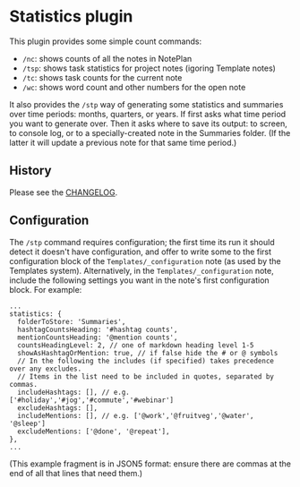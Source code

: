 # Statistics plugin
This plugin provides some simple count commands:

- `/nc`: shows counts of all the notes in NotePlan
- `/tsp`: shows task statistics for project notes (igoring Template notes)
- `/tc`: shows task counts for the current note
- `/wc`: shows word count and other numbers for the open note

It also provides the `/stp` way of generating some statistics and summaries over time periods: months, quarters, or years.
If first asks what time period you want to generate over.
Then it asks where to save its output: to screen, to console log, or to a specially-created note in the Summaries folder.  (If the latter it will update a previous note for that same time period.)

## History
Please see the [CHANGELOG](CHANGELOG.md).

## Configuration
The `/stp` command requires configuration; the first time its run it should detect it doesn't have configuration, and offer to write some to the first configuration block of the `Templates/_configuration` note (as used by the Templates system). 
Alternatively, in the `Templates/_configuration` note, include the following settings you want in the note's first configuration block. For example:

```jsonc
...
statistics: {
  folderToStore: 'Summaries',
  hashtagCountsHeading: '#hashtag counts',
  mentionCountsHeading: '@mention counts',
  countsHeadingLevel: 2, // one of markdown heading level 1-5
  showAsHashtagOrMention: true, // if false hide the # or @ symbols
  // In the following the includes (if specified) takes precedence over any excludes.
  // Items in the list need to be included in quotes, separated by commas.
  includeHashtags: [], // e.g. ['#holiday','#jog','#commute','#webinar']
  excludeHashtags: [],
  includeMentions: [], // e.g. ['@work','@fruitveg','@water', '@sleep']
  excludeMentions: ['@done', '@repeat'],
},
...
```
(This example fragment is in JSON5 format: ensure there are commas at the end of all that lines that need them.)
